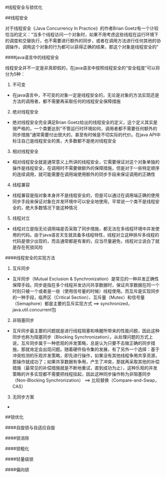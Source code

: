 #线程安全与锁优化

##线程安全

对于线程安全《Java Concurrency In Practice》的作者Brian Goetz有一个计较恰当的定义：“当多个线程访问一个对象时，如果不用考虑这些线程在运行环境下的调度和交替执行，也不需要进行额外的同步，或者在调用方法进行任何其他的协调操作，调用这个对象的行为都可以获得正确的结果，那这个对象是线程安全的”

####java语言中的线程安全

线程安全并不一定是非真即假的，在java语言中按照线程安全的“安全程度”可以将分为5种：

1. 不可变
  * 在java语言中，不可变的对象一定是线程安全的，无论是对象的方法实现还是方法的调用者，都不需要再采取任何的线程安全保障措施
2. 绝对线程安全
  * 绝对线程安全完全满足Brian Goetz给出的线程安全的定义，这个定义其实是很严格的，一个类要达到“不管运行时环境如何，调用者都不需要任何额外的同步措施”通常需要付出很大的，甚至有时候是不切实际的代价。在java API中标注自己是线程安全的类，大多数都不是绝对线程安全
3. 相对线程安全
  * 相对线程安全就是通常意义上所讲的线程安全，它需要保证对这个对象单独的操作是线程安全，在调用时不需要做额外的保障措施，但是对于一些特定顺序的连续调用，就可能需要在调用端使用额外的同步手段来保证调用的正确性
4. 线程兼容
  * 线程兼容是指对象本身并不是线程安全的，但是可以通过在调用端正确的使用同步手段来保证对象在并发环境中可以安全地使用，平常说一个类不是线程安全的，绝大多数情况下是这种情况
5. 线程对立
  * 线程对立是指无论调用端是否采取了同步措施，都无法在多线程环境中并发使用的代码。由于java语言天生就具备多线程特性，线程对立这种排斥多线程的代码是很少出现的，而且通常都是有害的，应当尽量避免，线程对立说白了就是存在死锁风险

####线程安全的实现方法

1. 互斥同步
  * 互斥同步（Mutual Exclusion & Synchronization）是常见的一种并发正确性保障手段。同步是指在多个线程并发访问共享数据时，保证共享数据在同一个时刻只被一个或者是一些（使用信号量的时候）线程使用。而互斥是实现同步的一种手段，临界区（Critical Section）、互斥量（Mutex）和信号量（Semaphore）都是主要的互斥实现方式 ==> synchronized，java.util.concurrent包
2. 非阻塞同步
  * 互斥同步最主要的问题就是进行线程阻塞和唤醒所带来的性能问题，因此这种同步也称为阻塞同步（Blocking Synchronization）。从处理问题的方式上说，互斥同步属于一种悲观的并发策略，总是认为只要不去做正确的同步措施，那就肯定会出现问题。随着硬件指令集的发展，有了另外一个选择：基于冲突检测的乐观并发策略，即先进行操作，如果没有其他线程争用共享资源，那操作就成功了；如果共享数据有争用，产生了冲突，那就再采取其他的补偿措施（最常见的补偿措施就是不断地重试，直到成功为止），这种乐观的并发策略的许多实现都不需要把线程挂起，因此这种同步操作称为非阻塞同步（Non-Blocking Synchronization） ==> 比较替换（Compare-and-Swap， CAS）
3. 无同步方案
  * 
##锁优化

####自旋锁与自适应自旋

####锁消除

####锁粗化

####轻量级锁

####偏向锁
